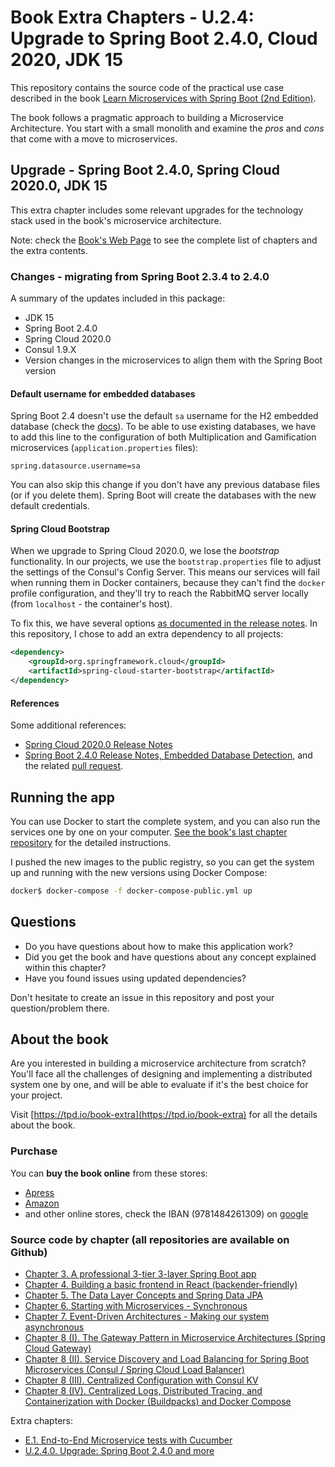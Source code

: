 # Book Extra Chapters - U.2.4: Upgrade to Spring Boot 2.4.0, Cloud 2020, JDK 15

This repository contains the source code of the practical use case described in the book [Learn Microservices with Spring Boot (2nd Edition)](https://tpd.io/book-extra).

The book follows a pragmatic approach to building a Microservice Architecture. You start with a small monolith and examine the _pros_ and _cons_ that come with a move to microservices. 

## Upgrade - Spring Boot 2.4.0, Spring Cloud 2020.0, JDK 15

This extra chapter includes some relevant upgrades for the technology stack used in the book's microservice architecture. 

Note: check the [Book's Web Page](https://tpd.io/book-extra) to see the complete list of chapters and the extra contents.

### Changes - migrating from Spring Boot 2.3.4 to 2.4.0

A summary of the updates included in this package:

* JDK 15
* Spring Boot 2.4.0
* Spring Cloud 2020.0
* Consul 1.9.X
* Version changes in the microservices to align them with the Spring Boot version

#### Default username for embedded databases

Spring Boot 2.4 doesn't use the default `sa` username for the H2 embedded database (check the [docs](https://github.com/spring-projects/spring-boot/wiki/Spring-Boot-2.4-Release-Notes#embedded-database-detection)). To be able to use existing databases, we have to add this line to the configuration of both Multiplication and Gamification microservices (`application.properties` files):

```
spring.datasource.username=sa
```

You can also skip this change if you don't have any previous database files (or if you delete them). Spring Boot will create the databases with the new default credentials.

#### Spring Cloud Bootstrap

When we upgrade to Spring Cloud 2020.0, we lose the _bootstrap_ functionality. In our projects, we use the `bootstrap.properties` file to adjust the settings of the Consul's Config Server. This means our services will fail when running them in Docker containers, because they can't find the `docker` profile configuration, and they'll try to reach the RabbitMQ server locally (from `localhost` - the container's host).

To fix this, we have several options [as documented in the release notes](https://github.com/spring-cloud/spring-cloud-release/wiki/Spring-Cloud-2020.0-Release-Notes#breaking-changes). In this repository, I chose to add an extra dependency to all projects:

```xml
<dependency>
    <groupId>org.springframework.cloud</groupId>
    <artifactId>spring-cloud-starter-bootstrap</artifactId>
</dependency>
``` 

#### References

Some additional references:

* [Spring Cloud 2020.0 Release Notes](https://github.com/spring-cloud/spring-cloud-release/wiki/Spring-Cloud-2020.0-Release-Notes)
* [Spring Boot 2.4.0 Release Notes, Embedded Database Detection](https://github.com/spring-projects/spring-boot/wiki/Spring-Boot-2.4-Release-Notes#embedded-database-detection), and the related [pull request](https://github.com/spring-projects/spring-boot/pull/23693#issuecomment-712678254).

## Running the app

You can use Docker to start the complete system, and you can also run the services one by one on your computer. [See the book's last chapter repository](https://github.com/Book-Microservices-v2/chapter08d) for the detailed instructions.

I pushed the new images to the public registry, so you can get the system up and running with the new versions using Docker Compose:

```bash
docker$ docker-compose -f docker-compose-public.yml up
```

## Questions

* Do you have questions about how to make this application work?
* Did you get the book and have questions about any concept explained within this chapter?
* Have you found issues using updated dependencies?

Don't hesitate to create an issue in this repository and post your question/problem there. 

## About the book

Are you interested in building a microservice architecture from scratch? You'll face all the challenges of designing and implementing a distributed system one by one, and will be able to evaluate if it's the best choice for your project.

Visit [https://tpd.io/book-extra](https://tpd.io/book-extra) for all the details about the book.

### Purchase

You can **buy the book online** from these stores:

* [Apress](https://www.kqzyfj.com/click-8535631-14029332?url=https%3A%2F%2Fwww.apress.com%2Fgp%2Fbook%2F9781484261309)
* [Amazon](https://amzn.to/3nADn4q)
* and other online stores, check the IBAN (9781484261309) on [google](https://www.google.com/search?q=9781484261309)

### Source code by chapter (all repositories are available on Github)

* [Chapter 3. A professional 3-tier 3-layer Spring Boot app](https://github.com/Book-Microservices-v2/chapter03)
* [Chapter 4. Building a basic frontend in React (backender-friendly)](https://github.com/Book-Microservices-v2/chapter04)
* [Chapter 5. The Data Layer Concepts and Spring Data JPA](https://github.com/Book-Microservices-v2/chapter05)
* [Chapter 6. Starting with Microservices - Synchronous](https://github.com/Book-Microservices-v2/chapter06)
* [Chapter 7. Event-Driven Architectures - Making our system asynchronous](https://github.com/Book-Microservices-v2/chapter07)
* [Chapter 8 (I). The Gateway Pattern in Microservice Architectures (Spring Cloud Gateway)](https://github.com/Book-Microservices-v2/chapter08a)
* [Chapter 8 (II). Service Discovery and Load Balancing for Spring Boot Microservices (Consul / Spring Cloud Load Balancer)](https://github.com/Book-Microservices-v2/chapter08b)
* [Chapter 8 (III). Centralized Configuration with Consul KV](https://github.com/Book-Microservices-v2/chapter08c)
* [Chapter 8 (IV). Centralized Logs, Distributed Tracing, and Containerization with Docker (Buildpacks) and Docker Compose](https://github.com/Book-Microservices-v2/chapter08d)

Extra chapters:

* [E.1. End-to-End Microservice tests with Cucumber](https://github.com/Book-Microservices-v2/cucumber-tests)
* [U.2.4.0. Upgrade: Spring Boot 2.4.0 and more]()
